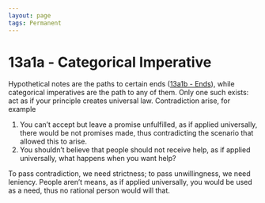 ```yaml
---
layout: page
tags: Permanent 
---
```


# 13a1a - Categorical Imperative

Hypothetical notes are the paths to certain ends ([13a1b - Ends](13a1b%20-%20Ends)), while categorical imperatives are the path to any of them. Only one such exists: act as if your principle creates universal law. Contradiction arise, for example
1. You can’t accept but leave a promise unfulfilled, as if applied universally, there would be not promises made, thus contradicting the scenario that allowed this to arise.
2. You shouldn’t believe that people should not receive help, as if applied universally, what happens when you want help?

To pass contradiction, we need strictness; to pass unwillingness, we need leniency. People aren’t means, as if applied universally, you would be used as a need, thus no rational person would will that.